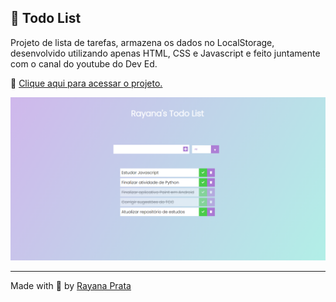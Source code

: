 ## 🌈 Todo List

Projeto de lista de tarefas, armazena os dados no LocalStorage, desenvolvido utilizando apenas HTML, CSS e Javascript e feito juntamente com o canal do youtube do Dev Ed.

🔮 [Clique aqui para acessar o projeto.](https://rayanaprata.github.io/todo-list/)

![Todo List](todo-list.PNG)

----------

Made with 🤍 by [Rayana Prata](https://www.linkedin.com/in/rayanaprata/)

